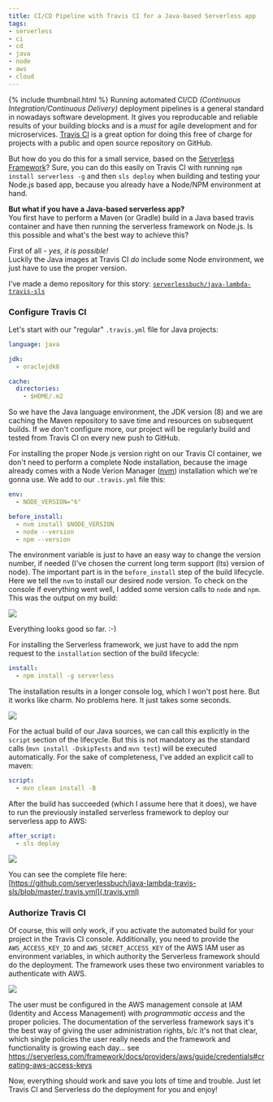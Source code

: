 ```yaml
---
title: CI/CD Pipeline with Travis CI for a Java-based Serverless app
tags:
- serverless
- ci
- cd
- java
- node
- aws
- cloud
---
```


{% include thumbnail.html %}
Running automated CI/CD _(Continuous Integration/Continuous Delivery)_ deployment pipelines is a general standard in nowadays software development.
It gives you reproducable and reliable results of your building blocks and is a _must_ for agile development and for microservices.
[Travis CI](https://travis-ci.org) is a great option for doing this free of charge for projects with a public and open source repository on GitHub.

But how do you do this for a small service, based on the [Serverless Framework](https://serverless.com)?
Sure, you can do this easily on Travis CI with running `npm install serverless -g` and then `sls deploy` when building and testing your Node.js based app, because you already have a Node/NPM environment at hand.

**But what if you have a Java-based serverless app?**  
You first have to perform a Maven (or Gradle) build in a Java based travis container and have then running the serverless framework on Node.js.
Is this possible and what's the best way to achieve this?

First of all - _yes, it is possible!_  
Luckily the Java images at Travis CI _do_ include some Node environment, we just have to use the proper version.

I've made a demo repository for this story: [`serverlessbuch/java-lambda-travis-sls`](https://github.com/serverlessbuch/java-lambda-travis-sls)  


### Configure Travis CI

Let's start with our "regular" `.travis.yml` file for Java projects:

```yml
language: java

jdk:
  - oraclejdk8

cache:
  directories:
    - $HOME/.m2
```

So we have the Java language environment, the JDK version (8) and we are caching the Maven repository to save time and resources on subsequent builds.
If we don't configure more, our project will be regularly build and tested from Travis CI on every new push to GitHub.

For installing the proper Node.js version right on our Travis CI container, we don't need to perform a complete Node installation, because the image already comes with a Node Verion Manager ([nvm](https://github.com/creationix/nvm)) installation which we're gonna use.
We add to our `.travis.yml` file this:

```yml
env:
  - NODE_VERSION="6"

before_install:
  - nvm install $NODE_VERSION
  - node --version
  - npm --version
```

The environment variable is just to have an easy way to change the version number, if needed (I've chosen the current long term support (lts) version of node).
The important part is in the `before_install` step of the build lifecycle.
Here we tell the `nvm` to install our desired node version.
To check on the console if everything went well, I added some version calls to `node` and `npm`.
This was the output on my build:

![](https://github.com/serverlessbuch/java-lambda-travis-sls/raw/master/travis_console_1.png)

Everything looks good so far. :-)

For installing the Serverless framework, we just have to add the npm request to the `installation` section of the build lifecycle:

```yml
install:
  - npm install -g serverless
```

The installation results in a longer console log, which I won't post here.
But it works like charm.
No problems here.
It just takes some seconds.

![](https://github.com/serverlessbuch/java-lambda-travis-sls/raw/master/travis_console_2.png)

For the actual build of our Java sources, we can call this explicitly in the `script` section of the lifecycle.
But this is not mandatory as the standard calls (`mvn install -DskipTests` and `mvn test`) will be executed automatically.
For the sake of completeness, I've added an explicit call to maven:

```yml
script:
  - mvn clean install -B
```

After the build has succeeded (which I assume here that it does), we have to run the previously installed serverless framework to deploy our serverless app to AWS:

```yml
after_script:
  - sls deploy
```

![](https://github.com/serverlessbuch/java-lambda-travis-sls/raw/master/travis_console_3.png)

You can see the complete file here: [https://github.com/serverlessbuch/java-lambda-travis-sls/blob/master/.travis.yml](.travis.yml)


### Authorize Travis CI

Of course, this will only work, if you activate the automated build for your project in the Travis CI console.
Additionally, you need to provide the `AWS_ACCESS_KEY_ID` and `AWS_SECRET_ACCESS_KEY` of the AWS IAM user as environment variables, in which authority the Serverless framework should do the deployment.
The framework uses these two environment variables to authenticate with AWS.

![](https://github.com/serverlessbuch/java-lambda-travis-sls/raw/master/travis_envvars.png)

The user must be configured in the AWS management console at IAM (Identity and Access Management) with _programmatic access_ and the proper policies.
The documentation of the serverless framework says it's the best way of giving the user administration rights, b/c it's not that clear, which single policies the user really needs and the framework and functionality is growing each day...
see https://serverless.com/framework/docs/providers/aws/guide/credentials#creating-aws-access-keys

Now, everything should work and save you lots of time and trouble.
Just let Travis CI and Serverless do the deployment for you and enjoy!
